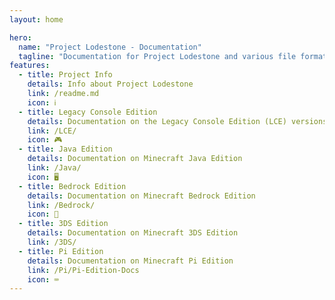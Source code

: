 ```yaml
---
layout: home

hero:
  name: "Project Lodestone - Documentation"
  tagline: "Documentation for Project Lodestone and various file formats and mechanics for many versions and editions of Minecraft."
features:
  - title: Project Info
    details: Info about Project Lodestone
    link: /readme.md
    icon: ℹ️
  - title: Legacy Console Edition
    details: Documentation on the Legacy Console Edition (LCE) versions of Minecraft
    link: /LCE/
    icon: 🎮
  - title: Java Edition
    details: Documentation on Minecraft Java Edition
    link: /Java/
    icon: 🖥️
  - title: Bedrock Edition
    details: Documentation on Minecraft Bedrock Edition
    link: /Bedrock/
    icon: 📱
  - title: 3DS Edition
    details: Documentation on Minecraft 3DS Edition
    link: /3DS/
  - title: Pi Edition
    details: Documentation on Minecraft Pi Edition
    link: /Pi/Pi-Edition-Docs
    icon: ⌨️
---
```


